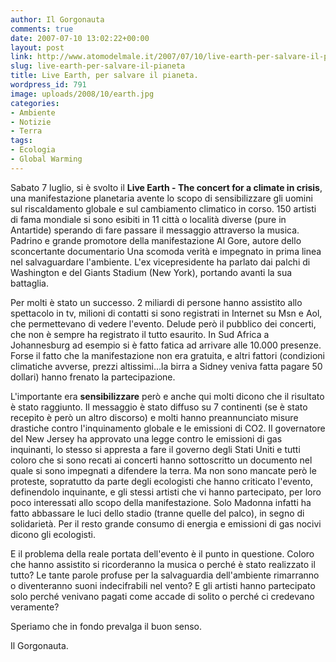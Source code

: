 ```yaml
---
author: Il Gorgonauta
comments: true
date: 2007-07-10 13:02:22+00:00
layout: post
link: http://www.atomodelmale.it/2007/07/10/live-earth-per-salvare-il-pianeta/
slug: live-earth-per-salvare-il-pianeta
title: Live Earth, per salvare il pianeta.
wordpress_id: 791
image: uploads/2008/10/earth.jpg
categories:
- Ambiente
- Notizie
- Terra
tags:
- Ecologia
- Global Warming
---
```


Sabato 7 luglio, si è svolto il **Live Earth - The concert for a climate in crisis**, una manifestazione planetaria avente lo scopo di sensibilizzare gli uomini sul  riscaldamento globale e sul cambiamento climatico in corso. 150 artisti di fama mondiale si sono esibiti in 11 città o località diverse (pure in Antartide) sperando di fare passare il messaggio attraverso la musica. Padrino e grande promotore della manifestazione Al Gore, autore dello sconcertante documentario Una scomoda verità e impegnato in prima linea nel salvaguardare l'ambiente. L'ex vicepresidente ha parlato dai palchi di Washington e del Giants Stadium (New York), portando avanti la sua battaglia.

Per molti è stato un successo. 2 miliardi di persone hanno assistito allo spettacolo in tv, milioni di contatti si sono registrati in Internet su Msn e Aol, che permettevano di vedere l'evento. Delude però il pubblico dei concerti, che non è sempre ha registrato il tutto esaurito. In Sud Africa a Johannesburg ad esempio si è fatto fatica ad arrivare alle 10.000 presenze. Forse il fatto che la manifestazione non era gratuita, e altri fattori (condizioni climatiche avverse, prezzi altissimi...la birra a Sidney veniva fatta pagare 50 dollari) hanno frenato la partecipazione.

L'importante era **sensibilizzare** però e anche qui molti dicono che il risultato è stato raggiunto. Il messaggio è stato diffuso su 7 continenti (se è stato recepito è però un altro discorso) e molti hanno preannunciato misure drastiche contro l'inquinamento globale e le emissioni di CO2. Il governatore del New Jersey ha approvato una legge contro le emissioni di gas inquinanti, lo stesso si appresta a fare il governo degli Stati Uniti e tutti coloro che si sono recati ai concerti hanno sottoscritto un documento nel quale si sono impegnati a difendere la terra. Ma non sono mancate però le proteste, sopratutto da parte degli ecologisti che hanno criticato l'evento, definendolo inquinante, e gli stessi artisti che vi hanno partecipato, per loro poco interessati allo scopo della manifestazione. Solo Madonna infatti ha fatto abbassare le luci dello stadio (tranne quelle del palco), in segno di solidarietà. Per il resto grande consumo di energia e emissioni di gas nocivi dicono gli ecologisti.

E il problema della reale portata dell'evento è il punto in questione. Coloro che hanno assistito si ricorderanno la musica o perché è stato realizzato il tutto? Le tante parole profuse per la salvaguardia dell'ambiente rimarranno o diventeranno suoni indecifrabili nel vento? E gli artisti hanno partecipato solo perché venivano pagati come accade di solito o perché ci credevano veramente?

Speriamo che in fondo prevalga il buon senso.

Il Gorgonauta.
